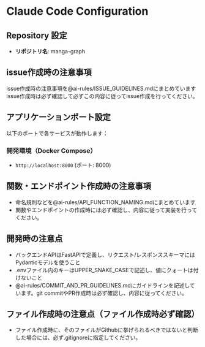 # Claude Code Configuration

## Repository 設定
- **リポジトリ名**: manga-graph

## issue作成時の注意事項
issue作成時の注意事項を@ai-rules/ISSUE_GUIDELINES.mdにまとめています
issue作成時は必ず確認して必ずこの内容に従ってissue作成を行ってください。

## アプリケーションポート設定
以下のポートで各サービスが動作します：

### 開発環境（Docker Compose）
- `http://localhost:8000` (ポート: 8000)

## 関数・エンドポイント作成時の注意事項
- 命名規則などを@ai-rules/API_FUNCTION_NAMING.mdにまとめています
- 関数やエンドポイントの作成時には必ず確認し、内容に従って実装を行ってください。

## 開発時の注意点
- バックエンドAPIはFastAPIで定義し、リクエスト/レスポンススキーマにはPydanticモデルを使うこと
- .envファイル内のキーはUPPER_SNAKE_CASEで記述し、値にクォートは付けないこと
- @ai-rules/COMMIT_AND_PR_GUIDELINES.mdにガイドラインを記述しています。git commitやPR作成時は必ず確認し、内容に従ってください。

## ファイル作成時の注意点（ファイル作成時必ず確認）
- ファイル作成時に、そのファイルがGithubに挙げられるべきではないと判断した場合には、必ず.gitignoreに指定してください。